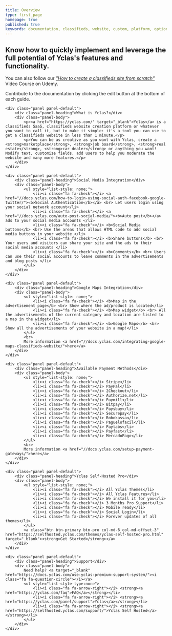 ```yaml
---
title: Overview
type: first_page
homepage: true
published: true
keywords: documentation, classifieds, website, custom, platform, options, social, start, yclas, features, fully, fields, panel, import, featured, mobile
---
```

<div class="col-md-12">

<h2 class="homepage">Know how to quickly implement and leverage the full potential of Yclas's features and functionality.</h2>

<p>You can also follow our <a href="https://www.udemy.com/classifieds/" target="_blank"><i>"How to create a classifieds site from scratch"</i></a> Video Course on Udemy. </p>

<p>Contribute to the documentation by clicking the edit button at the bottom of each guide.</p>

</div>

<div class="col-md-12 col-xs-12 pull-left">

	<div class="panel panel-default">
  		<div class="panel-heading">What is Yclas?</div>
	  	<div class="panel-body">
			<p><a href="https://yclas.com/" target="_blank">Yclas</a> is a classifieds SaaS, classifieds website creation platform or whatever you want to call it, but to make it simple: it's a tool you can use to get a classifieds website in less than 1 minute.</p> 
			<p>You can be as creative as you want with Yclas, create a <strong>marketplace</strong>, <strong>job board</strong>, <strong>real estate</strong>, <strong>car dealer</strong> or anything you want! Modify text, customize fields, add users to help you moderate the website and many more features.</p>
	  	</div>
	</div>

	<div class="panel panel-default">
  		<div class="panel-heading">Social Media Integration</div>
	  	<div class="panel-body">
			<ul style="list-style: none;">
				<li><i class="fa fa-check"></i> <a href="//docs.yclas.com/how-to-login-using-social-auth-facebook-google-twitter/"><b>Social Authentication</b></a> <br> Let users login using your social network account</li>
				<li><i class="fa fa-check"></i> <a href="//docs.yclas.com/auto-post-social-media/"><b>Auto post</b></a> ads to your social media accounts </li>
				<li><i class="fa fa-check"></i> <b>Social Media buttons</b> <br> Use the areas that allows HTML code to add social media buttons in your website </li>
				<li><i class="fa fa-check"></i> <b>Share buttons</b> <br> Your users and visitors can share your site and the ads to their social media accounts </li>
				<li><i class="fa fa-check"></i> <b>Comments</b> <br> Users can use their social accounts to leave comments in the advertisements and blog posts </li>
			</ul>
	  	</div>
	</div>

	<div class="panel panel-default">
  		<div class="panel-heading">Google Maps Integration</div>
	  	<div class="panel-body">
			<ul style="list-style: none;">
				<li><i class="fa fa-check"></i> <b>Map in the advertisement page</b> <br> Show where the ad/product is located</li>
				<li><i class="fa fa-check"></i> <b>Map widget</b> <br> All the advertisements of the current category and location are listed to a map in the widget</li>
				<li><i class="fa fa-check"></i> <b>Google Maps</b> <br> Show all the advertisements of your website in a map!</li>
			</ul>
			<br>
			More information <a href="//docs.yclas.com/integrating-google-maps-classifieds-website/">here</a>
	  	</div>
	</div>

	<div class="panel panel-default">
  		<div class="panel-heading">Available Payment Methods</div>
	  	<div class="panel-body">
			<ul style="list-style: none;">
				<li><i class="fa fa-check"></i> Stripe</li>
				<li><i class="fa fa-check"></i> PayPal</li>
				<li><i class="fa fa-check"></i> 2Checkout</li>
				<li><i class="fa fa-check"></i> Authorize.net</li>
				<li><i class="fa fa-check"></i> Paymill</li>
				<li><i class="fa fa-check"></i> Bitpay</li>
				<li><i class="fa fa-check"></i> Paysbuy</li>
				<li><i class="fa fa-check"></i> Securepay</li>
				<li><i class="fa fa-check"></i> Robokassa</li>
				<li><i class="fa fa-check"></i> Paguelofacil</li>
				<li><i class="fa fa-check"></i> Paytabs</li>
				<li><i class="fa fa-check"></i> Payfast</li>
				<li><i class="fa fa-check"></i> MercadoPago</li>
			</ul>
			<br>
			More information <a href="//docs.yclas.com/setup-payment-gateways/">here</a>
	  	</div>
	</div>

	<div class="panel panel-default">
  		<div class="panel-heading">Yclas Self-Hosted Pro</div>
	  	<div class="panel-body">
			<ul style="list-style: none;">
				<li><i class="fa fa-check"></i> All Yclas Themes</li>
				<li><i class="fa fa-check"></i> All Yclas Features</li>
				<li><i class="fa fa-check"></i> We install it for you</li>
				<li><i class="fa fa-check"></i> 3 Months Pro Support</li>
				<li><i class="fa fa-check"></i> Mobile ready</li>
				<li><i class="fa fa-check"></i> Social Login</li>
				<li><i class="fa fa-check"></i> Forever updates of all themes</li>
			</ul>
			<a class="btn btn-primary btn-pro col-md-6 col-md-offset-3" href="https://selfhosted.yclas.com/themes/yclas-self-hosted-pro.html" target="_blank"><strong>Get Started</strong></a>
	  	</div>
	</div>

<!-- 	<div class="panel panel-default">
  		<div class="panel-heading">Documentation Categories</div>
	  	<div class="panel-body">
			<ul style="list-style-type:none">
		  		<li><i class="fa fa-tag"></i> <a href="{{site.baseurl}}/tag-Install.html">Install</a></li>
		  		<li><i class="fa fa-tag"></i> <a href="{{site.baseurl}}/tag-Classifieds.html">Classifieds</a></li>
		  		<li><i class="fa fa-tag"></i> <a href="{{site.baseurl}}/tag-Appearance.html">Appearance</a></li>
		  		<li><i class="fa fa-tag"></i> <a href="{{site.baseurl}}/tag-Content.html">Content</a></li>
		  		<li><i class="fa fa-tag"></i> <a href="{{site.baseurl}}/tag-Settings.html">Settings</a></li>
		  		<li><i class="fa fa-tag"></i> <a href="{{site.baseurl}}/tag-Users.html">Users</a></li>
		  		<li><i class="fa fa-tag"></i> <a href="{{site.baseurl}}/tag-Technical.html">Technical</a></li>
			</ul>  
	  	</div>
	</div> -->
	
	<div class="panel panel-default">
  		<div class="panel-heading">Support</div>
	  	<div class="panel-body">
			Need help? <a target="_blank" href="https://docs.yclas.com/use-yclas-premium-support-system/"><i class="fa fa-question-circle"></i></a>
			<ul style="list-style-type:none">
		  		<li><i class="fa fa-arrow-right"></i> <strong><a href="https://yclas.com/faq">FAQ</a></strong></li>
		  		<li><i class="fa fa-arrow-right"></i> <strong><a href="https://yclas.com/panel/support">Yclas</a></strong></li>
		  		<li><i class="fa fa-arrow-right"></i> <strong><a href="https://selfhosted.yclas.com/support/">Yclas Self Hosted</a></strong></li>
			</ul>  
	  	</div>
	</div>

</div>
<div class="clearfix"></div>